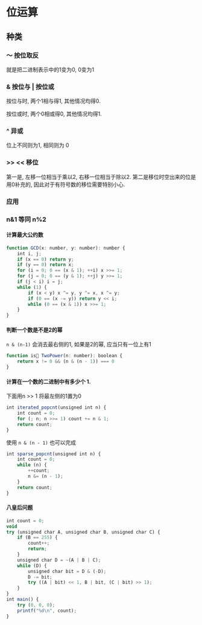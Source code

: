<!--
Created: Mon Aug 26 2019 15:20:32 GMT+0800 (China Standard Time)
Modified: Mon Aug 26 2019 15:20:32 GMT+0800 (China Standard Time)
-->
# 位运算

## 种类

### ～ 按位取反

就是把二进制表示中的1变为0, 0变为1

### & 按位与 | 按位或

按位与时, 两个1相与得1, 其他情况均得0. 

按位或时, 两个0相或得0, 其他情况均得1. 

### ^ 异或

位上不同则为1, 相同则为 0

###  >> << 移位

第一是, 左移一位相当于乘以2, 右移一位相当于除以2. 第二是移位时空出来的位是用0补充的, 因此对于有符号数的移位需要特别小心. 

### 应用

### n&1 等同 n%2 

#### 计算最大公约数

``` js
function GCD(x: number, y: number): number {
    int i, j;
    if (x == 0) return y;
    if (y == 0) return x;
    for (i = 0; 0 == (x & 1); ++i) x >>= 1;
    for (j = 0; 0 == (y & 1); ++j) y >>= 1;
    if (j < i) i = j;
    while (1) {
        if (x < y) x ^= y, y ^= x, x ^= y;
        if (0 == (x -= y)) return y << i;
        while (0 == (x & 1)) x >>= 1;
    }
}
```

#### 判断一个数是不是2的幂

`n & (n-1)` 会消去最右侧的1, 如果是2的幂, 应当只有一位上有1

``` js
function is TwoPower(n: number): boolean {
    return x != 0 && (n & (n - 1)) === 0
}
```

#### 计算在一个数的二进制中有多少个 1. 

下面用n >> 1 将最左侧的1置为0

``` js
int iterated_popcnt(unsigned int n) {
    int count = 0;
    for (; n; n >>= 1) count += n & 1;
    return count;
}
```

使用 `n & (n - 1)` 也可以完成

``` js
int sparse_popcnt(unsigned int n) {
    int count = 0;
    while (n) {
        ++count;
        n &= (n - 1);
    }
    return count;
}
```

#### 八皇后问题

``` js
int count = 0;
void
try (unsigned char A, unsigned char B, unsigned char C) {
    if (B == 255) {
        count++;
        return;
    }
    unsigned char D = ~(A | B | C);
    while (D) {
        unsigned char bit = D & (-D);
        D -= bit;
        try ((A | bit) << 1, B | bit, (C | bit) >> 1);
    }
}
int main() {
    try (0, 0, 0);
    printf("%d\n", count);
}
```

